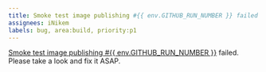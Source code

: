 ```yaml
---
title: Smoke test image publishing #{{ env.GITHUB_RUN_NUMBER }} failed
assignees: iNikem
labels: bug, area:build, priority:p1
---
```

<a href="https://github.com/{{ env.GITHUB_REPOSITORY }}/actions/runs/{{ env.GITHUB_RUN_ID }}">
Smoke test image publishing #{{ env.GITHUB_RUN_NUMBER }}</a> failed. Please take a look and fix it ASAP.
